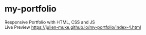 # my-portfolio
Responsive Portfolio with HTML, CSS and JS <br>
Live Preview https://julien-muke.github.io/my-portfolio/index-4.html
